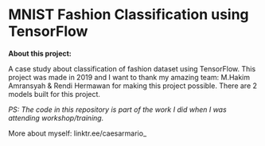 # MNIST Fashion Classification using TensorFlow #

**About this project:**


A case study about classification of fashion dataset using TensorFlow. This project was made in 2019 and I want to thank my amazing team: M.Hakim Amransyah & Rendi Hermawan for making this project possible. There are 2 models built for this project.


_PS: The code in this repository is part of the work I did when I was attending workshop/training._



More about myself: linktr.ee/caesarmario_
